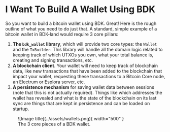 # I Want To Build A Wallet Using BDK

So you want to build a bitcoin wallet using BDK. Great! Here is the rough outline of what you need to do just that. A standard, simple example of a bitcoin wallet in BDK-land would require 3 core pillars:

1. **The `bdk_wallet` library**, which will provide two core types: the `Wallet` and the `TxBuilder`. This library will handle all the domain logic related to keeping track of which UTXOs you own, what your total balance is, creating and signing transactions, etc.
2. **A blockchain client**. Your wallet will need to keep track of blockchain data, like new transactions that have been added to the blockchain that impact your wallet, requesting these transactions to a Bitcoin Core node, an Electrum or Esplora server, etc.
3. **A persistence mechanism** for saving wallet data between sessions (note that this is not actually required). Things like which addresses the wallet has revealed and what is the state of the blockchain on its last sync are things that are kept in persistence and can be loaded on startup.

<figure markdown="span">
  ![Image title](../assets/wallets.png){ width="500" }
  <figcaption>The 3 core pieces of a BDK wallet.</figcaption>
</figure>
